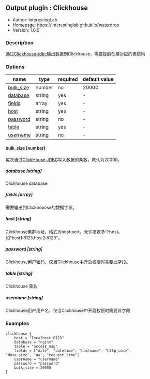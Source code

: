 ## Output plugin : Clickhouse

* Author: InterestingLab
* Homepage: https://interestinglab.github.io/waterdrop
* Version: 1.0.0

### Description

通过[Clickhouse-jdbc](https://github.com/yandex/clickhouse-jdbc)输出数据到Clickhouse，需要提前创建对应的表结构

### Options

| name | type | required | default value |
| --- | --- | --- | --- |
| [bulk_size](#bulk_size-number) | number| no |20000|
| [database](#database-string) | string |yes|-|
| [fields](#fields-array) | array | yes |-|
| [host](#host-string) | string | yes |-|
| [password](#password-string) | string | no |-|
| [table](#table-string) | string | yes |-|
| [username](#username-string) | string | no |-|


#### bulk_size [number]

每次通过[ClickHouse JDBC](https://github.com/yandex/clickhouse-jdbc)写入数据的条数，默认为20000。

##### database [string]

Clickhouse database

##### fields [array]

需要输出到Clickhouose的数据字段。

##### host [string]

Clickhouse集群地址，格式为host:port，允许指定多个host。如"host1:8123,host2:8123"。

##### password [string]

Clickhouse用户密码，仅当Clickhouse中开启权限时需要此字段。

##### table [string]

Clickhouse 表名

##### username [string]

Clickhouse用户用户名，仅当Clickhouse中开启权限时需要此字段

### Examples

```
clickhouse {
    host = "localhost:8123"
    database = "nginx"
    table = "access_msg"
    fields = ["date", "datetime", "hostname", "http_code", "data_size", "ua", "request_time"]
    username = "username"
    password = "password"
    bulk_size = 20000
}
```

